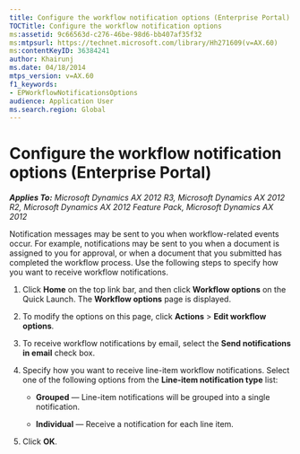```yaml
---
title: Configure the workflow notification options (Enterprise Portal)
TOCTitle: Configure the workflow notification options
ms:assetid: 9c66563d-c276-46be-98d6-bb407af35f32
ms:mtpsurl: https://technet.microsoft.com/library/Hh271609(v=AX.60)
ms:contentKeyID: 36384241
author: Khairunj
ms.date: 04/18/2014
mtps_version: v=AX.60
f1_keywords:
- EPWorkflowNotificationsOptions
audience: Application User
ms.search.region: Global
---
```


# Configure the workflow notification options (Enterprise Portal) 


_**Applies To:** Microsoft Dynamics AX 2012 R3, Microsoft Dynamics AX 2012 R2, Microsoft Dynamics AX 2012 Feature Pack, Microsoft Dynamics AX 2012_

Notification messages may be sent to you when workflow-related events occur. For example, notifications may be sent to you when a document is assigned to you for approval, or when a document that you submitted has completed the workflow process. Use the following steps to specify how you want to receive workflow notifications.

1.  Click **Home** on the top link bar, and then click **Workflow options** on the Quick Launch. The **Workflow options** page is displayed.

2.  To modify the options on this page, click **Actions** \> **Edit workflow options**.

3.  To receive workflow notifications by email, select the **Send notifications in email** check box.

4.  Specify how you want to receive line-item workflow notifications. Select one of the following options from the **Line-item notification type** list:
    
      - **Grouped** — Line-item notifications will be grouped into a single notification.
    
      - **Individual** — Receive a notification for each line item.

5.  Click **OK**.

  


